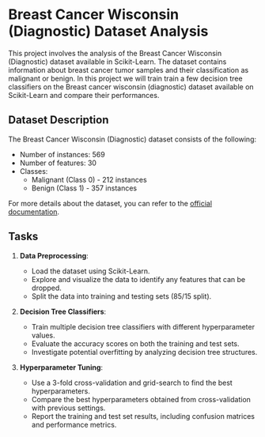 # Breast Cancer Wisconsin (Diagnostic) Dataset Analysis

This project involves the analysis of the Breast Cancer Wisconsin (Diagnostic) dataset available in Scikit-Learn. The dataset contains information about breast cancer tumor samples and their classification as malignant or benign. In this project we will train train a few decision tree classifiers on the Breast cancer wisconsin
(diagnostic) dataset available on Scikit-Learn and compare their performances.

## Dataset Description

The Breast Cancer Wisconsin (Diagnostic) dataset consists of the following:

- Number of instances: 569
- Number of features: 30
- Classes:
  - Malignant (Class 0) - 212 instances
  - Benign (Class 1) - 357 instances

For more details about the dataset, you can refer to the [official documentation](https://scikit-learn.org/stable/datasets/toy-dataset.html#breast-cancer-wisconsin-diagnostic-dataset).

## Tasks

1. **Data Preprocessing**:
   - Load the dataset using Scikit-Learn.
   - Explore and visualize the data to identify any features that can be dropped.
   - Split the data into training and testing sets (85/15 split).

2. **Decision Tree Classifiers**:
   - Train multiple decision tree classifiers with different hyperparameter values.
   - Evaluate the accuracy scores on both the training and test sets.
   - Investigate potential overfitting by analyzing decision tree structures.

3. **Hyperparameter Tuning**:
   - Use a 3-fold cross-validation and grid-search to find the best hyperparameters.
   - Compare the best hyperparameters obtained from cross-validation with previous settings.
   - Report the training and test set results, including confusion matrices and performance metrics.



